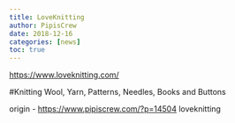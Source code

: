```yaml
---
title: LoveKnitting
author: PipisCrew
date: 2018-12-16
categories: [news]
toc: true
---
```


https://www.loveknitting.com/

#Knitting Wool, Yarn, Patterns, Needles, Books and Buttons

origin - https://www.pipiscrew.com/?p=14504 loveknitting